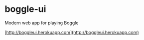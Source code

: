 # boggle-ui
Modern web app for playing Boggle

[http://boggleui.herokuapp.com](http://boggleui.herokuapp.com)
